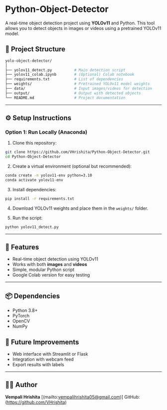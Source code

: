 # Python-Object-Detector
A real-time object detection project using **YOLOv11** and Python. This tool allows you to detect objects in images or videos using a pretrained YOLOv11 model.


## 📁 Project Structure

```bash
yolo-object-detector/
│
├── yolov11_detect.py          # Main detection script
├── yolov11_colab.ipynb        # (Optional) Colab notebook
├── requirements.txt           # List of dependencies
├── weights/                   # Pretrained YOLOv11 model weights
├── data/                      # Input images/videos for detection
├── output/                    # Output with detected objects
└── README.md                  # Project documentation
````

---

## ⚙️ Setup Instructions

### Option 1: Run Locally (Anaconda)

1. Clone this repository:

```bash
git clone https://github.com/VHrishita/Python-Object-Detector.git
cd Python-Object-Detector
```

2. Create a virtual environment (optional but recommended):

```bash
conda create -n yolov11-env python=3.10
conda activate yolov11-env
```

3. Install dependencies:

```bash
pip install -r requirements.txt
```

4. Download YOLOv11 weights and place them in the `weights/` folder.

5. Run the script:

```bash
python yolov11_detect.py
```

---

## 🧠 Features

* Real-time object detection using YOLOv11
* Works with both **images** and **videos**
* Simple, modular Python script
* Google Colab version for easy testing

---

## 📦 Dependencies

* Python 3.8+
* PyTorch
* OpenCV
* NumPy


## 🚀 Future Improvements

* Web interface with Streamlit or Flask
* Integration with webcam feed
* Export results with labels

---

## 🙋‍♂️ Author

**Vempali Hrishita**
\[(mailto:vempalihrishita05@gmail.com)]
GitHub:(https://github.com/VHrishita)

